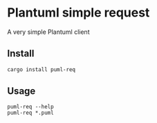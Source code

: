 # Plantuml simple request

A very simple Plantuml client

## Install

```bash
cargo install puml-req
```

## Usage

```
puml-req --help
puml-req *.puml
```

